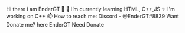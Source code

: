 Hi there i am EnderGT 👋
🌱 I’m currently learning HTML, C++,JS
✨ I'm working on C++
📫 How to reach me: Discord - @EnderGT#8839
Want Donate me? here EnderGT Need Donate
